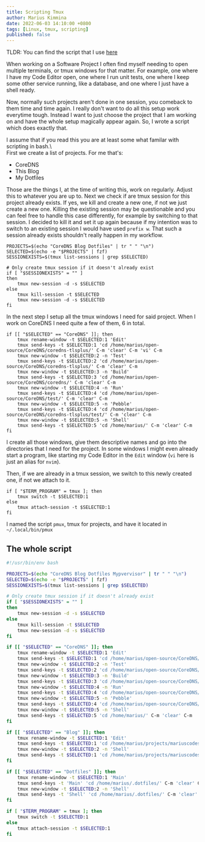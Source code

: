 ```yaml
---
title: Scripting Tmux
author: Marius Kimmina
date: 2022-06-03 14:10:00 +0800
tags: [Linux, tmux, scripting]
published: false
---
```


TLDR: You can find the script that I use [here][script]  

When working on a Software Project I often find myself needing to open multiple terminals, or tmux windows for that matter. 
For example, one where I have my Code Editor open, one where I run unit tests, one where 
I keep some other service running, like a database, and one where I just have a shell ready.

Now, normally such projects aren't done in one session, you comeback to them time and time again. I really don't want
to do all this setup work everytime tough. Instead I want to just choose the project that I am working on 
and have the whole setup magically appear again. So, I wrote a script which does exactly that.  

I assume that if you read this you are at least some what familar with scripting in bash.\  
First we create a list of projects. For me that's:
* CoreDNS
* This Blog
* My Dotfiles 

Those are the things I, at the time of writing this, work on regularly. Adjust this to whatever you are up to.
Next we check if are tmux session for this project already exists. If yes, we kill and create a new one, if not 
we just create a new one. Killing the existing session may be questionable and you can feel free to handle this case
differently, for example by switching to that session. I decided to kill it and set it up again because if my intention was
to switch to an existing session I would have used `prefix w`. That such a session already exists shouldn't really
happen in my workflow. 

```
PROJECTS=$(echo "CoreDNS Blog Dotfiles" | tr " " "\n")
SELECTED=$(echo -e "$PROJECTS" | fzf)
SESSIONEXISTS=$(tmux list-sessions | grep $SELECTED)

# Only create tmux session if it doesn't already exist
if [ "$SESSIONEXISTS" = "" ]
then
    tmux new-session -d -s $SELECTED
else
    tmux kill-session -t $SELECTED
    tmux new-session -d -s $SELECTED
fi
```

In the next step I setup all the tmux windows I need for said project.
When I work on CoreDNS I need quite a few of them, 6 in total. 

```
if [[ "$SELECTED" == "CoreDNS" ]]; then
    tmux rename-window -t $SELECTED:1 'Edit'
    tmux send-keys -t $SELECTED:1 'cd /home/marius/open-source/CoreDNS/coredns-tlsplus/' C-m 'clear' C-m 'vi' C-m
    tmux new-window -t $SELECTED:2 -n 'Test'
    tmux send-keys -t $SELECTED:2 'cd /home/marius/open-source/CoreDNS/coredns-tlsplus/' C-m 'clear' C-m
    tmux new-window -t $SELECTED:3 -n 'Build'
    tmux send-keys -t $SELECTED:3 'cd /home/marius/open-source/CoreDNS/coredns/' C-m 'clear' C-m
    tmux new-window -t $SELECTED:4 -n 'Run'
    tmux send-keys -t $SELECTED:4 'cd /home/marius/open-source/CoreDNS/test/' C-m 'clear' C-m
    tmux new-window -t $SELECTED:5 -n 'Pebble'
    tmux send-keys -t $SELECTED:4 'cd /home/marius/open-source/CoreDNS/coredns-tlsplus/test/' C-m 'clear' C-m
    tmux new-window -t $SELECTED:5 -n 'Shell'
    tmux send-keys -t $SELECTED:5 'cd /home/marius/' C-m 'clear' C-m
fi
```

I create all those windows, give them descriptive names
and go into the directories that I need for the project. In some windows I might even already start a program, 
like starting my Code Editor in the `Edit` window (`vi` here is just an alias for `nvim`).

Then, if we are already in a tmux session, we switch to this newly created one, if not we attach to it.

```
if [ "$TERM_PROGRAM" = tmux ]; then
    tmux switch -t $SELECTED:1
else
    tmux attach-session -t $SELECTED:1
fi
```

I named the script `pmux`, tmux for projects, and have it located in `~/.local/bin/pmux`

## The whole script

```bash
#!/usr/bin/env bash

PROJECTS=$(echo "CoreDNS Blog Dotfiles Mypvervisor" | tr " " "\n")
SELECTED=$(echo -e "$PROJECTS" | fzf)
SESSIONEXISTS=$(tmux list-sessions | grep $SELECTED)

# Only create tmux session if it doesn't already exist
if [ "$SESSIONEXISTS" = "" ]
then
    tmux new-session -d -s $SELECTED
else
    tmux kill-session -t $SELECTED
    tmux new-session -d -s $SELECTED
fi

if [[ "$SELECTED" == "CoreDNS" ]]; then
    tmux rename-window -t $SELECTED:1 'Edit'
    tmux send-keys -t $SELECTED:1 'cd /home/marius/open-source/CoreDNS/coredns-tlsplus/' C-m 'clear' C-m 'vi' C-m
    tmux new-window -t $SELECTED:2 -n 'Test'
    tmux send-keys -t $SELECTED:2 'cd /home/marius/open-source/CoreDNS/coredns-tlsplus/' C-m 'clear' C-m
    tmux new-window -t $SELECTED:3 -n 'Build'
    tmux send-keys -t $SELECTED:3 'cd /home/marius/open-source/CoreDNS/coredns/' C-m 'clear' C-m
    tmux new-window -t $SELECTED:4 -n 'Run'
    tmux send-keys -t $SELECTED:4 'cd /home/marius/open-source/CoreDNS/test/' C-m 'clear' C-m
    tmux new-window -t $SELECTED:5 -n 'Pebble'
    tmux send-keys -t $SELECTED:4 'cd /home/marius/open-source/CoreDNS/coredns-tlsplus/test/' C-m 'clear' C-m
    tmux new-window -t $SELECTED:5 -n 'Shell'
    tmux send-keys -t $SELECTED:5 'cd /home/marius/' C-m 'clear' C-m
fi

if [[ "$SELECTED" == "Blog" ]]; then
    tmux rename-window -t $SELECTED:1 'Edit'
    tmux send-keys -t $SELECTED:1 'cd /home/marius/projects/mariuscodes/site/' C-m 'clear' C-m 'vi' C-m
    tmux new-window -t $SELECTED:2 -n 'Shell'
    tmux send-keys -t $SELECTED:1 'cd /home/marius/projects/mariuscodes/site/' C-m 'clear' C-m
fi

if [[ "$SELECTED" == "Dotfiles" ]]; then
    tmux rename-window -t $SELECTED:1 'Main'
    tmux send-keys -t 'Main' 'cd /home/marius/.dotfiles/' C-m 'clear' C-m
    tmux new-window -t $SELECTED:2 -n 'Shell'
    tmux send-keys -t 'Shell' 'cd /home/marius/.dotfiles/' C-m 'clear' C-m
fi

if [ "$TERM_PROGRAM" = tmux ]; then
    tmux switch -t $SELECTED:1
else
    tmux attach-session -t $SELECTED:1
fi
```

[script]: https://github.com/mariuskimmina/.dotfiles/blob/main/bin/.local/bin/pmux

